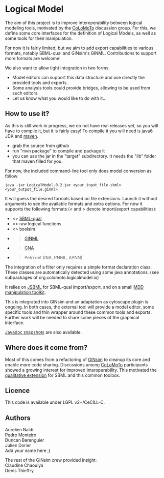 Logical Model
=================

The aim of this project is to improve interoperability between logical modeling tools,
motivated by the [CoLoMoTo](www.colomoto.org) discussion group.
For this, we define some core interfaces for the definition of Logical Models,
as well as some tools for their manipulation.

For now it is fairly limited, but we aim to add export capabilities to various formats,
notably SBML-qual and GINsim's GINML. Contributions to support more formats are welcome!

We also want to allow tight integration in two forms:
* Model editors can support this data structure and use directly the provided tools and exports.
* Some analysis tools could provide bridges, allowing to be used from such editors.
* Let us know what you would like to do with it...



How to use it?
--------------

As this is still work in progress, we do not have real releases yet,
so you will have to compile it, but it is fairly easy!
To compile it you will need is java6 JDK and [maven](http://maven.apache.org/).

* grab the source from github
* run "mvn package" to compile and package it
* you can use the jar in the "target" subdirectory. It needs the "lib" folder that maven filled for you.

For now, the included command-line tool only does model conversion as follow:

    java -jar LogicalModel-0.2.jar <your_input_file.sbml>  <your_output_file.ginml>

It will guess the desired formats based on file extensions.
Launch it without arguments to see the available formats and extra options.
For now it supports the following formats (< and > denote import/export capabilities):
  * <> [SBML-qual](http://sbml.org/Community/Wiki/SBML_Level_3_Proposals/Qualitative_Models)
  * <> raw logical functions
  * <> boolsim
  *  > [GINML](http://doc.ginsim.org/format-ginml.html)
  *  > [GNA](http://ibis.inrialpes.fr/article122.html)
  *  > Petri net (INA, PNML, APNN)

The integration of a filter only requires a simple format declaration class.
These classes are automatically detected using some java annotations.
(see subpackages of org.colomoto.logicalmodel.io)


It relies on [JSBML](http://sbml.org/Software/JSBML) for SBML-qual import/export, 
and on a small [MDD manipulation toolkit](https://github.com/colomoto/mddlib).


This is integrated into GINsim and an adaptation as cytoscape plugin is ongoing.
In both cases, the external tool will provide a model editor, some specific tools and thin wrapper around
these common tools and exports. Further work will be needed to share some pieces of the graphical interface.

[Javadoc snapshots](http://colomoto.github.com/gh-documentation/) are also available.


Where does it come from?
------------------------

Most of this comes from a refactoring of [GINsim](http://www.ginsim.org) to cleanup its core and enable more code sharing.
Discussions among [CoLoMoTo](http://www.colomoto.org) participants showed a growing interest for improved interoperability.
This motivated the [qualitative extension](http://sbml.org/Community/Wiki/SBML_Level_3_Proposals/Qualitative_Models)
for SBML and this common toolbox.



Licence
-------

This code is available under LGPL v2+/CeCILL-C.


Authors
-------

Aurelien Naldi   
Pedro Monteiro  
Duncan Berenguier  
Julien Dorier  
Add your name here ;)   

The rest of the GINsim crew provided insight:   
Claudine Chaouiya  
Denis Thieffry  
